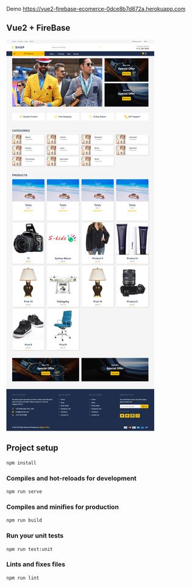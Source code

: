 Demo https://vue2-firebase-ecomerce-0dce8b7d872a.herokuapp.com
## Vue2 + FireBase

<img src ="./screencapture-vue2-firebase-ecomerce-0dce8b7d872a-herokuapp-2023-07-08-22_03_17.png" >

## Project setup
```
npm install
```

### Compiles and hot-reloads for development
```
npm run serve
```

### Compiles and minifies for production
```
npm run build
```

### Run your unit tests
```
npm run test:unit
```

### Lints and fixes files
```
npm run lint
```

